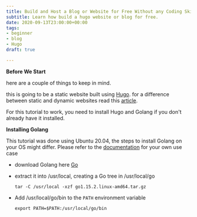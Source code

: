 ```yaml
---
title: Build and Host a Blog or Website for Free Without any Coding Skills in 50 mins
subtitle: Learn how build a hugo website or blog for free.
date: 2020-09-13T23:00:00+00:00
tags:
- beginner
- blog
- Hugo
draft: true

---
```

**Before We Start**

here are a couple of things to keep in mind. 

this is going to be a static website built using [Hugo](https://gohugo.io/documentation/). for a difference between static and dynamic websites read this [article](https://wpamelia.com/static-vs-dynamic-website/#:\~:text=Static%20websites%20are%20ones%20that,databases%20in%20addition%20to%20HTML.).

For this tutorial to work, you need to install Hugo and Golang if you don't already have it installed. 

**Installing Golang**

This tutorial was done using Ubuntu 20.04, the steps to install Golang on your OS might differ. Please refer to the [documentation](https://golang.org/doc/install?download=go1.15.2.linux-amd64.tar.gz#install) for your own use case

* download Golang here [Go](https://golang.org/dl/go1.15.2.linux-amd64.tar.gz "Go")
* extract it into /usr/local, creating a Go tree in /usr/local/go

      tar -C /usr/local -xzf go1.15.2.linux-amd64.tar.gz
* Add /usr/local/go/bin to the `PATH` environment variable

      export PATH=$PATH:/usr/local/go/bin